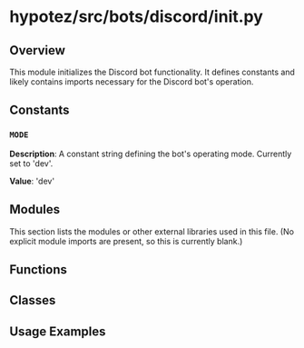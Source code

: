 # hypotez/src/bots/discord/__init__.py

## Overview

This module initializes the Discord bot functionality.  It defines constants and likely contains imports necessary for the Discord bot's operation.

## Constants

### `MODE`

**Description**:  A constant string defining the bot's operating mode.  Currently set to 'dev'.

**Value**: 'dev'


## Modules

This section lists the modules or other external libraries used in this file.  (No explicit module imports are present, so this is currently blank.)


## Functions


## Classes


## Usage Examples